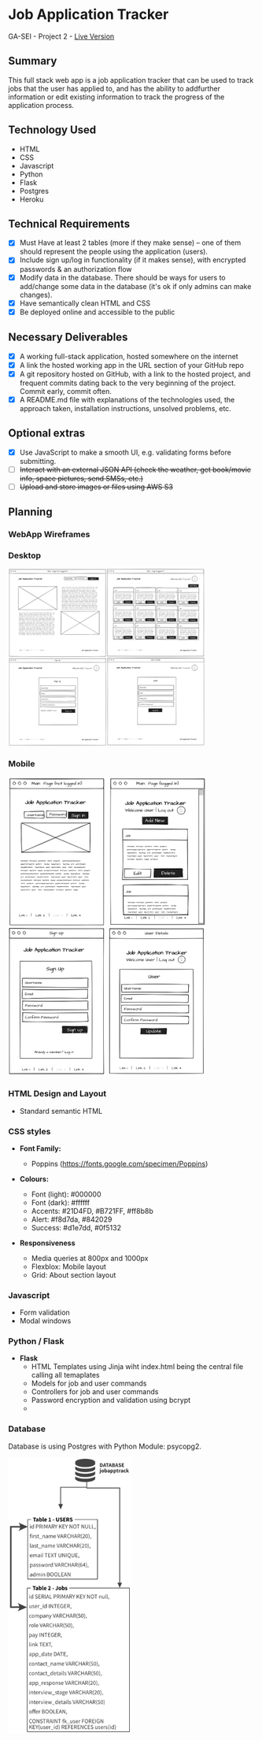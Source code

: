 # Job Application Tracker

GA-SEI - Project 2 - [Live Version](https://floating-forest-21500.herokuapp.com/)

## Summary

This full stack web app is a job application tracker that can be used to track jobs that the user has applied to, and has the ability to addfurther information or edit existing information to track the progress of the application process.

## Technology Used

- HTML
- CSS
- Javascript
- Python
- Flask
- Postgres
- Heroku

## Technical Requirements

- [x] Must Have at least 2 tables (more if they make sense) – one of them should represent the people using the application (users).
- [x] Include sign up/log in functionality (if it makes sense), with encrypted passwords & an authorization flow
- [x] Modify data in the database. There should be ways for users to add/change some data in the database (it's ok if only admins can make changes).
- [x] Have semantically clean HTML and CSS
- [x] Be deployed online and accessible to the public

## Necessary Deliverables

- [x] A working full-stack application, hosted somewhere on the internet
- [x] A link the hosted working app in the URL section of your GitHub repo
- [x] A git repository hosted on GitHub, with a link to the hosted project, and frequent commits dating back to the very beginning of the project. Commit early, commit often.
- [x] A README.md file with explanations of the technologies used, the approach taken, installation instructions, unsolved problems, etc.

## Optional extras

- [x] Use JavaScript to make a smooth UI, e.g. validating forms before submitting.
- [ ] ~~Interact with an external JSON API (check the weather, get book/movie info, space pictures, send SMSs, etc.)~~
- [ ] ~~Upload and store images or files using AWS S3~~

## Planning

### WebApp Wireframes

### Desktop

<img src="https://github.com/mattgrah-am/jobapptrack/blob/main/static/assets/readme/mockup.png" width="400px">

### Mobile

<img src="https://github.com/mattgrah-am/jobapptrack/blob/main/static/assets/readme/mobile.png" width="400px">

### HTML Design and Layout

- Standard semantic HTML

### CSS styles

- **Font Family:**

  - Poppins (https://fonts.google.com/specimen/Poppins)

- **Colours:**

  - Font (light): #000000
  - Font (dark): #ffffff
  - Accents: #21D4FD, #B721FF, #ff8b8b
  - Alert: #f8d7da, #842029
  - Success: #d1e7dd, #0f5132

- **Responsiveness**
  - Media queries at 800px and 1000px
  - Flexblox: Mobile layout
  - Grid: About section layout

### Javascript

- Form validation
- Modal windows

### Python / Flask

- **Flask**
  - HTML Templates using Jinja wiht index.html being the central file calling all temaplates
  - Models for job and user commands
  - Controllers for job and user commands
  - Password encryption and validation using bcrypt
  -

### Database

Database is using Postgres with Python Module: psycopg2.

<img src="https://github.com/mattgrah-am/jobapptrack/blob/main/static/assets/readme/database.png" width="250px">
